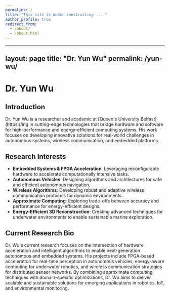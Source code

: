 ```yaml
---
permalink: /
title: "This site is under constructing ... "
author_profile: true
redirect_from: 
  - /about/
  - /about.html
---
```


---
layout: page
title: "Dr. Yun Wu"
permalink: /yun-wu/
---

# Dr. Yun Wu

## Introduction
Dr. Yun Wu is a researcher and academic at [Queen's University Belfast](https://ing in cutting-edge technologies that bridge hardware and software for high-performance and energy-efficient computing systems. His work focuses on developing innovative solutions for real-world challenges in autonomous systems, wireless communication, and embedded platforms.

## Research Interests
- **Embedded Systems & FPGA Acceleration**: Leveraging reconfigurable hardware to accelerate computationally intensive tasks.
- **Autonomous Vehicles**: Designing algorithms and architectures for safe and efficient autonomous navigation.
- **Wireless Algorithms**: Developing robust and adaptive wireless communication protocols for dynamic environments.
- **Approximate Computing**: Exploring trade-offs between accuracy and performance for energy-efficient designs.
- **Energy-Efficient 3D Reconstruction**: Creating advanced techniques for underwater environments to enable sustainable marine exploration.

## Current Research Bio
Dr. Wu's current research focuses on the intersection of hardware acceleration and intelligent algorithms to enable next-generation autonomous and embedded systems. His projects include FPGA-based acceleration for real-time perception in autonomous vehicles, energy-aware computing for underwater robotics, and wireless communication strategies for distributed sensor networks. By combining approximate computing techniques with domain-specific optimizations, Dr. Wu aims to deliver scalable and sustainable solutions for emerging applications in robotics, IoT, and environmental monitoring.

